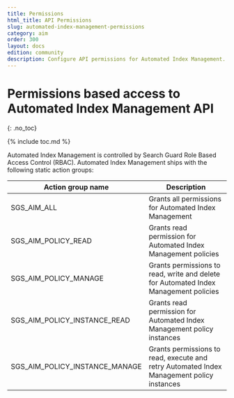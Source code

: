 ```yaml
---
title: Permissions
html_title: API Permissions
slug: automated-index-management-permissions
category: aim
order: 300
layout: docs
edition: community
description: Configure API permissions for Automated Index Management.
---
```


<!--- Copyright 2020 floragunn GmbH -->

# Permissions based access to Automated Index Management API
{: .no_toc}

{% include toc.md %}

Automated Index Management is controlled by Search Guard Role Based Access Control (RBAC). Automated Index Management ships with the following static action groups:

|Action group name|Description|
|-|-|
|SGS_AIM_ALL|Grants all permissions for Automated Index Management|
|SGS_AIM_POLICY_READ|Grants read permission for Automated Index Management policies|
|SGS_AIM_POLICY_MANAGE|Grants permissions to read, write and delete for Automated Index Management policies|
|SGS_AIM_POLICY_INSTANCE_READ|Grants read permission for Automated Index Management policy instances|
|SGS_AIM_POLICY_INSTANCE_MANAGE|Grants permissions to read, execute and retry Automated Index Management policy instances|
